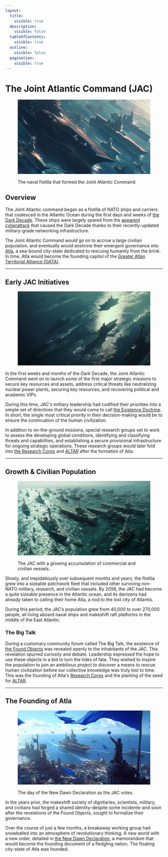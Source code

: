 ```yaml
---
layout:
  title:
    visible: true
  description:
    visible: false
  tableOfContents:
    visible: true
  outline:
    visible: false
  pagination:
    visible: true
---
```


# The Joint Atlantic Command (JAC)

<figure><img src="../../../.gitbook/assets/jac_02.png" alt=""><figcaption><p>The naval flotilla that formed the Joint Atlantic Command.</p></figcaption></figure>

## Overview

The Joint Atlantic command began as a flotilla of NATO ships and carriers that coalesced in the Atlantic Ocean during the first days and weeks of [the Dark Decade](../../history/the-dark-decade.md). These ships were largely spared from the [apparent cyberattack](../../science-and-tech/the-daemon-virus.md) that caused the Dark Decade thanks to their recently-updated military-grade networking infrastructure.

The Joint Atlantic Command would go on to accrue a large civilian population, and eventually would enshrine their emergent governance into [Atla](../key-locations/atla.md), a sea-bound city-state dedicated to rescuing humanity from the brink. In time, Atla would become the founding capitol of the [Greater Atlan Territorial Alliance (GATA)](../the-basics.md).

***

## Early JAC Initiatives

<figure><img src="../../../.gitbook/assets/jac_01.png" alt="" width="563"><figcaption></figcaption></figure>

In the first weeks and months of the Dark Decade, the Joint Atlantic Command went on to launch some of the first major strategic missions to secure key resources and assets, address critical threats like neutralizing nuclear power plants, securing key resources, and recovering political and academic VIPs.

During this time, JAC's military leadership had codified their priorities into a simple set of directives that they would come to call [the Existence Doctrine](../military-and-defense/existence-doctrine.md). In short, the single most critical priority in their decision-making would be to ensure the continuation of the human civilization.

In addition to on-the-ground missions, special research groups set to work to assess the developing global conditions, identifying and classifying threats and capabilities, and establishing a secure provisional infrastructure for ongoing strategic operations. These research groups would later fold into [the Research Corps](../../sol/institutions/the-research-corps.md) and [ALTAR](../institutions/altar.md) after the formation of Atla.

***

## Growth & Civilian Population

<figure><img src="../../../.gitbook/assets/nomoney420_flotilla_of_civillian_naval_ships_and_smaller_vessel_b6511f5d-21ac-4003-bb21-4c585286f74b.png" alt="" width="563"><figcaption><p>The JAC with a growing accumulation of commercial and civilian vessels.</p></figcaption></figure>

Slowly, and trepidatiously over subsequent months and years, the flotilla grew into a sizeable patchwork fleet that included other surviving non-NATO military, research, and civilian vessels. By 2056, the JAC had become a quite sizeable presence in the Atlantic ocean, and its denizens had already taken to calling their home Atla, a nod to the lost city of Atlantis.

During this period, the JAC’s population grew from 40,000 to over 270,000 people, all living aboard naval ships and makeshift raft platforms in the middle of the East Atlantic.

### The Big Talk

During a customary community forum called The Big Talk, the existence of [the Found Objects](../../science-and-tech/found-objects.md) was revealed openly to the inhabitants of the JAC. This revelation spurred curiosity and debate. Leadership expressed the hope to use these objects in a bid to turn the tides of fate. They wished to inspire the population to join an ambitious project to discover a means to rescue human civilization before our collective knowledge was truly lost to time. This was the founding of Atla's [Research Corps](../../sol/institutions/the-research-corps.md) and the planting of the seed for [ALTAR](../institutions/altar.md).

***

## The Founding of Atla

<figure><img src="../../../.gitbook/assets/nomoney420_extreme_close_up_from_the_deck_of_future_celebrating_16c8eaf2-2911-4e01-8504-1ee66893afe4.png" alt="" width="563"><figcaption><p>The day of the New Dawn Declaration as the JAC votes.</p></figcaption></figure>

In the years prior, the makeshift society of dignitaries, scientists, military, and civilians had forged a shared identity–despite some incidents–and soon after the revelations of the Found Objects, sought to formalize their governance.&#x20;

Over the course of just a few months, a breakaway working group had snowballed into an atmosphere of revolutionary thinking. A new world with a new order, detailed in [the New Dawn Declaration](new-dawn-declaration.md), a memorandum that would become the founding document of a fledgling nation. The floating city-state of Atla was founded.
